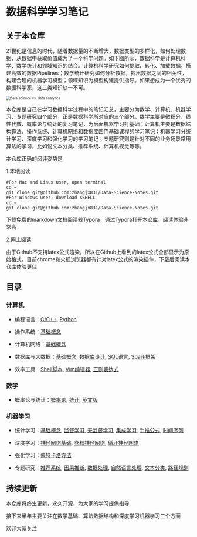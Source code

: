 # 数据科学学习笔记

## 关于本仓库

21世纪是信息的时代，随着数据量的不断增大，数据类型的多样化，如何处理数据，从数据中获取价值成为了一个科学问题。如下图所示，数据科学是计算机科学、数学统计和领域知识的结合。计算机科学研究如何提取、转化、加载数据，搭建高效的数据Pipelines；数学统计研究如何分析数据，找出数据之间的相关性，构建合理的机器学习模型；领域知识为模型构建提供指导。如果想成为一个优秀的数据科学家，这三类知识缺一不可。

<img src="https://www.datocms-assets.com/14946/1596797558-da-vs-ds-diagram.png" alt="Data science vs. data analytics" style="zoom:67%;" />

本仓库是自己在学习数据科学过程中的笔记汇总，主要分为数学、计算机、机器学习、专题研究四个部分，正是数据科学所对应的三个部分。数学主要是微积分、线性代数、概率论与统计的复习笔记，为后面机器学习打基础；计算机主要是数据结构算法、操作系统、计算机网络和数据库四门基础课程的学习笔记；机器学习分统计学习、深度学习和强化学习的学习笔记；专题研究则是针对不同的业务场景常用算法的学习，比如说文本分类、推荐系统、计算机视觉等等。

本仓库正确的阅读姿势是

1.本地阅读

```shell
#For Mac and Linux user, open terminal
cd ~
git clone git@github.com:zhangjx831/Data-Science-Notes.git
#For Windows user, download XSHELL
cd ~
git clone git@github.com:zhangjx831/Data-Science-Notes.git
```

下载免费的markdown文档阅读器Typora，通过Typora打开本仓库，阅读体验非常高

2.网上阅读

由于Github不支持latex公式渲染，所以在Github上看到的latex公式全部显示为原始格式，目前chrome和火狐浏览器都有针对latex公式的渲染插件，下载后阅读本仓库体验更佳

## 目录

### 计算机

- 编程语言：[C/C++](https://github.com/zhangjx831/Data-Science-Notes/blob/master/%E8%AE%A1%E7%AE%97%E6%9C%BA/%E7%BC%96%E7%A8%8B%E8%AF%AD%E8%A8%80/C%E4%B8%8EC%2B%2B.md), [Python](https://github.com/zhangjx831/Data-Science-Notes/blob/master/%E8%AE%A1%E7%AE%97%E6%9C%BA/%E7%BC%96%E7%A8%8B%E8%AF%AD%E8%A8%80/Python.md)

- 操作系统：[基础概念](https://github.com/zhangjx831/Data-Science-Notes/blob/master/%E8%AE%A1%E7%AE%97%E6%9C%BA/%E6%93%8D%E4%BD%9C%E7%B3%BB%E7%BB%9F/intro.md)
- 计算机网络：[基础概念](https://github.com/zhangjx831/Data-Science-Notes/blob/master/%E8%AE%A1%E7%AE%97%E6%9C%BA/%E8%AE%A1%E7%AE%97%E6%9C%BA%E7%BD%91%E7%BB%9C/%E5%9F%BA%E7%A1%80.md)

- 数据库与大数据：[基础概念](https://github.com/zhangjx831/Notes/blob/master/%E8%AE%A1%E7%AE%97%E6%9C%BA/%E6%95%B0%E6%8D%AE%E5%BA%93/%E5%9F%BA%E7%A1%80%E6%A6%82%E5%BF%B5.md), [数据库设计](https://github.com/zhangjx831/Notes/blob/master/%E8%AE%A1%E7%AE%97%E6%9C%BA/%E6%95%B0%E6%8D%AE%E5%BA%93/%E6%95%B0%E6%8D%AE%E5%BA%93%E8%AE%BE%E8%AE%A1.md), [SQL语言](https://github.com/zhangjx831/Notes/blob/master/%E8%AE%A1%E7%AE%97%E6%9C%BA/%E6%95%B0%E6%8D%AE%E5%BA%93/SQL%E8%AF%AD%E8%A8%80.md), [Spark框架](https://github.com/zhangjx831/Data-Science-Notes/blob/master/%E8%AE%A1%E7%AE%97%E6%9C%BA/%E6%95%B0%E6%8D%AE%E5%BA%93%E4%B8%8E%E5%A4%A7%E6%95%B0%E6%8D%AE/Spark.md)

- 效率工具：[Shell脚本](https://github.com/zhangjx831/Notes/blob/master/%E8%AE%A1%E7%AE%97%E6%9C%BA/%E6%95%88%E7%8E%87%E5%B7%A5%E5%85%B7/Shell%E8%84%9A%E6%9C%AC.md), [Vim编辑器](https://github.com/zhangjx831/Notes/blob/master/%E8%AE%A1%E7%AE%97%E6%9C%BA/%E6%95%88%E7%8E%87%E5%B7%A5%E5%85%B7/Vim%E7%BC%96%E8%BE%91%E5%99%A8.md), [正则表达式](https://github.com/zhangjx831/Data-Science-Notes/blob/master/%E8%AE%A1%E7%AE%97%E6%9C%BA/%E6%95%88%E7%8E%87%E5%B7%A5%E5%85%B7/%E6%AD%A3%E5%88%99%E8%A1%A8%E8%BE%BE%E5%BC%8F.md)

### 数学

- 概率论与统计：[概率论](https://github.com/zhangjx831/Notes/blob/master/%E6%95%B0%E5%AD%A6/%E6%A6%82%E7%8E%87%E8%AE%BA%E4%B8%8E%E7%BB%9F%E8%AE%A1/%E6%A6%82%E7%8E%87%E8%AE%BA.md), [统计](https://github.com/zhangjx831/Notes/blob/master/%E6%95%B0%E5%AD%A6/%E6%A6%82%E7%8E%87%E8%AE%BA%E4%B8%8E%E7%BB%9F%E8%AE%A1/%E7%BB%9F%E8%AE%A1.md), [英文版](https://github.com/zhangjx831/Data-Science-Notes/blob/master/%E6%95%B0%E5%AD%A6/%E6%A6%82%E7%8E%87%E8%AE%BA%E4%B8%8E%E7%BB%9F%E8%AE%A1/%E6%A6%82%E7%BB%9F.md)

### 机器学习

- 统计学习：[基础概念](https://github.com/zhangjx831/Notes/blob/master/%E6%9C%BA%E5%99%A8%E5%AD%A6%E4%B9%A0/%E7%BB%9F%E8%AE%A1%E5%AD%A6%E4%B9%A0/%E5%9F%BA%E7%A1%80%E6%A6%82%E5%BF%B5.md), [监督学习](https://github.com/zhangjx831/Data-Science-Notes/blob/master/%E6%9C%BA%E5%99%A8%E5%AD%A6%E4%B9%A0/%E7%BB%9F%E8%AE%A1%E5%AD%A6%E4%B9%A0/%E7%9B%91%E7%9D%A3%E5%AD%A6%E4%B9%A0.md), [无监督学习](https://github.com/zhangjx831/Data-Science-Notes/blob/master/%E6%9C%BA%E5%99%A8%E5%AD%A6%E4%B9%A0/%E7%BB%9F%E8%AE%A1%E5%AD%A6%E4%B9%A0/%E6%97%A0%E7%9B%91%E7%9D%A3%E5%AD%A6%E4%B9%A0.md), [集成学习](https://github.com/zhangjx831/Data-Science-Notes/blob/master/%E6%9C%BA%E5%99%A8%E5%AD%A6%E4%B9%A0/%E7%BB%9F%E8%AE%A1%E5%AD%A6%E4%B9%A0/%E9%9B%86%E6%88%90%E5%AD%A6%E4%B9%A0.md), [手推公式](https://github.com/zhangjx831/Data-Science-Notes/blob/master/%E6%9C%BA%E5%99%A8%E5%AD%A6%E4%B9%A0/%E7%BB%9F%E8%AE%A1%E5%AD%A6%E4%B9%A0/%E6%89%8B%E6%8E%A8%E5%85%AC%E5%BC%8F.md), [时间序列](https://github.com/zhangjx831/Data-Science-Notes/blob/master/%E6%9C%BA%E5%99%A8%E5%AD%A6%E4%B9%A0/%E7%BB%9F%E8%AE%A1%E5%AD%A6%E4%B9%A0/%E6%97%B6%E9%97%B4%E5%BA%8F%E5%88%97.md)

- 深度学习：[神经网络基础](https://github.com/zhangjx831/Data-Science-Notes/blob/master/%E6%9C%BA%E5%99%A8%E5%AD%A6%E4%B9%A0/%E6%B7%B1%E5%BA%A6%E5%AD%A6%E4%B9%A0/DNN.md), [卷积神经网络](https://github.com/zhangjx831/Data-Science-Notes/blob/master/%E6%9C%BA%E5%99%A8%E5%AD%A6%E4%B9%A0/%E6%B7%B1%E5%BA%A6%E5%AD%A6%E4%B9%A0/CNN.md), [循环神经网络](https://github.com/zhangjx831/Data-Science-Notes/blob/master/%E6%9C%BA%E5%99%A8%E5%AD%A6%E4%B9%A0/%E6%B7%B1%E5%BA%A6%E5%AD%A6%E4%B9%A0/RNN.md)

- 强化学习：[蒙特卡洛方法](https://github.com/zhangjx831/Notes/blob/master/%E6%9C%BA%E5%99%A8%E5%AD%A6%E4%B9%A0/%E5%BC%BA%E5%8C%96%E5%AD%A6%E4%B9%A0/%E8%92%99%E7%89%B9%E5%8D%A1%E6%B4%9B%E6%96%B9%E6%B3%95.md)

- 专题研究：[推荐系统](https://github.com/zhangjx831/Data-Science-Notes/blob/master/%E4%B8%93%E9%A2%98%E5%AD%A6%E4%B9%A0/%E6%8E%A8%E8%8D%90%E7%B3%BB%E7%BB%9F.md), [因果推断](https://github.com/zhangjx831/Data-Science-Notes/blob/master/%E4%B8%93%E9%A2%98%E5%AD%A6%E4%B9%A0/%E5%9B%A0%E6%9E%9C%E6%A3%80%E9%AA%8C.md), [数据处理](https://github.com/zhangjx831/Data-Science-Notes/blob/master/%E4%B8%93%E9%A2%98%E5%AD%A6%E4%B9%A0/%E6%95%B0%E6%8D%AE%E5%A4%84%E7%90%86.md), [自然语言处理](https://github.com/zhangjx831/Data-Science-Notes/blob/master/%E4%B8%93%E9%A2%98%E5%AD%A6%E4%B9%A0/%E8%87%AA%E7%84%B6%E8%AF%AD%E8%A8%80%E5%A4%84%E7%90%86.md), [文本分类](https://github.com/zhangjx831/Data-Science-Notes/blob/master/%E4%B8%93%E9%A2%98%E5%AD%A6%E4%B9%A0/%E6%96%87%E6%9C%AC%E5%88%86%E7%B1%BB.md), [路径规划](https://github.com/zhangjx831/Data-Science-Notes/blob/master/%E4%B8%93%E9%A2%98%E5%AD%A6%E4%B9%A0/%E8%B7%AF%E5%BE%84%E8%A7%84%E5%88%92.md)

## 持续更新

本仓库将终生更新，永久开源，为大家的学习提供指导

接下来半年主要关注在数学基础、算法数据结构和深度学习机器学习三个方面

欢迎大家关注